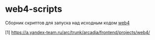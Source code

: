# web4-scripts

Cборник скриптов для запуска над исходным кодом [web4](1)


[1] https://a.yandex-team.ru/arc/trunk/arcadia/frontend/projects/web4/
